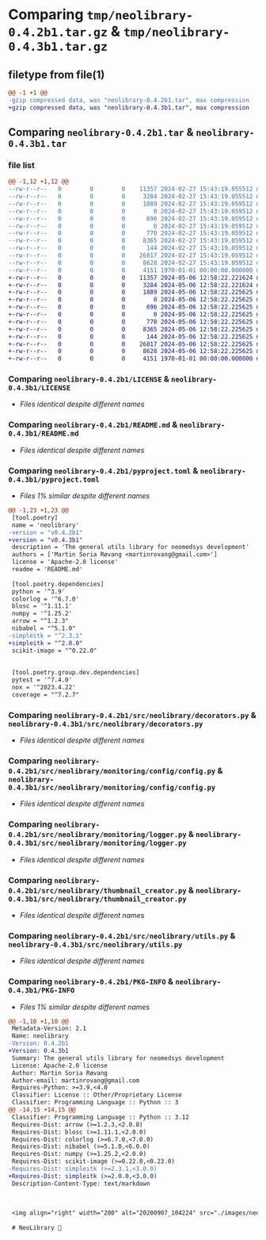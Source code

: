 # Comparing `tmp/neolibrary-0.4.2b1.tar.gz` & `tmp/neolibrary-0.4.3b1.tar.gz`

## filetype from file(1)

```diff
@@ -1 +1 @@
-gzip compressed data, was "neolibrary-0.4.2b1.tar", max compression
+gzip compressed data, was "neolibrary-0.4.3b1.tar", max compression
```

## Comparing `neolibrary-0.4.2b1.tar` & `neolibrary-0.4.3b1.tar`

### file list

```diff
@@ -1,12 +1,12 @@
--rw-r--r--   0        0        0    11357 2024-02-27 15:43:19.055512 neolibrary-0.4.2b1/LICENSE
--rw-r--r--   0        0        0     3284 2024-02-27 15:43:19.055512 neolibrary-0.4.2b1/README.md
--rw-r--r--   0        0        0     1889 2024-02-27 15:43:19.059512 neolibrary-0.4.2b1/pyproject.toml
--rw-r--r--   0        0        0        0 2024-02-27 15:43:19.059512 neolibrary-0.4.2b1/src/neolibrary/__init__.py
--rw-r--r--   0        0        0      696 2024-02-27 15:43:19.059512 neolibrary-0.4.2b1/src/neolibrary/decorators.py
--rw-r--r--   0        0        0        0 2024-02-27 15:43:19.059512 neolibrary-0.4.2b1/src/neolibrary/monitoring/__init__.py
--rw-r--r--   0        0        0      770 2024-02-27 15:43:19.059512 neolibrary-0.4.2b1/src/neolibrary/monitoring/config/config.py
--rw-r--r--   0        0        0     8365 2024-02-27 15:43:19.059512 neolibrary-0.4.2b1/src/neolibrary/monitoring/logger.py
--rw-r--r--   0        0        0      144 2024-02-27 15:43:19.059512 neolibrary-0.4.2b1/src/neolibrary/preproc.py
--rw-r--r--   0        0        0    26817 2024-02-27 15:43:19.059512 neolibrary-0.4.2b1/src/neolibrary/thumbnail_creator.py
--rw-r--r--   0        0        0     8628 2024-02-27 15:43:19.059512 neolibrary-0.4.2b1/src/neolibrary/utils.py
--rw-r--r--   0        0        0     4151 1970-01-01 00:00:00.000000 neolibrary-0.4.2b1/PKG-INFO
+-rw-r--r--   0        0        0    11357 2024-05-06 12:58:22.221624 neolibrary-0.4.3b1/LICENSE
+-rw-r--r--   0        0        0     3284 2024-05-06 12:58:22.221624 neolibrary-0.4.3b1/README.md
+-rw-r--r--   0        0        0     1889 2024-05-06 12:58:22.225625 neolibrary-0.4.3b1/pyproject.toml
+-rw-r--r--   0        0        0        0 2024-05-06 12:58:22.225625 neolibrary-0.4.3b1/src/neolibrary/__init__.py
+-rw-r--r--   0        0        0      696 2024-05-06 12:58:22.225625 neolibrary-0.4.3b1/src/neolibrary/decorators.py
+-rw-r--r--   0        0        0        0 2024-05-06 12:58:22.225625 neolibrary-0.4.3b1/src/neolibrary/monitoring/__init__.py
+-rw-r--r--   0        0        0      770 2024-05-06 12:58:22.225625 neolibrary-0.4.3b1/src/neolibrary/monitoring/config/config.py
+-rw-r--r--   0        0        0     8365 2024-05-06 12:58:22.225625 neolibrary-0.4.3b1/src/neolibrary/monitoring/logger.py
+-rw-r--r--   0        0        0      144 2024-05-06 12:58:22.225625 neolibrary-0.4.3b1/src/neolibrary/preproc.py
+-rw-r--r--   0        0        0    26817 2024-05-06 12:58:22.225625 neolibrary-0.4.3b1/src/neolibrary/thumbnail_creator.py
+-rw-r--r--   0        0        0     8628 2024-05-06 12:58:22.225625 neolibrary-0.4.3b1/src/neolibrary/utils.py
+-rw-r--r--   0        0        0     4151 1970-01-01 00:00:00.000000 neolibrary-0.4.3b1/PKG-INFO
```

### Comparing `neolibrary-0.4.2b1/LICENSE` & `neolibrary-0.4.3b1/LICENSE`

 * *Files identical despite different names*

### Comparing `neolibrary-0.4.2b1/README.md` & `neolibrary-0.4.3b1/README.md`

 * *Files identical despite different names*

### Comparing `neolibrary-0.4.2b1/pyproject.toml` & `neolibrary-0.4.3b1/pyproject.toml`

 * *Files 1% similar despite different names*

```diff
@@ -1,23 +1,23 @@
 [tool.poetry]
 name = 'neolibrary'
-version = "v0.4.2b1"
+version = "v0.4.3b1"
 description = 'The general utils library for neomedsys development'
 authors = ['Martin Soria Røvang <martinrovang@gmail.com>']
 license = 'Apache-2.0 license'
 readme = 'README.md'
 
 [tool.poetry.dependencies]
 python = '^3.9'
 colorlog = '^6.7.0'
 blosc = '^1.11.1'
 numpy = '^1.25.2'
 arrow = "^1.2.3"
 nibabel = "^5.1.0"
-simpleitk = "^2.3.1"
+simpleitk = "^2.0.0"
 scikit-image = "^0.22.0"
 
 
 [tool.poetry.group.dev.dependencies]
 pytest = '^7.4.0'
 nox = '^2023.4.22'
 coverage = "^7.2.7"
```

### Comparing `neolibrary-0.4.2b1/src/neolibrary/decorators.py` & `neolibrary-0.4.3b1/src/neolibrary/decorators.py`

 * *Files identical despite different names*

### Comparing `neolibrary-0.4.2b1/src/neolibrary/monitoring/config/config.py` & `neolibrary-0.4.3b1/src/neolibrary/monitoring/config/config.py`

 * *Files identical despite different names*

### Comparing `neolibrary-0.4.2b1/src/neolibrary/monitoring/logger.py` & `neolibrary-0.4.3b1/src/neolibrary/monitoring/logger.py`

 * *Files identical despite different names*

### Comparing `neolibrary-0.4.2b1/src/neolibrary/thumbnail_creator.py` & `neolibrary-0.4.3b1/src/neolibrary/thumbnail_creator.py`

 * *Files identical despite different names*

### Comparing `neolibrary-0.4.2b1/src/neolibrary/utils.py` & `neolibrary-0.4.3b1/src/neolibrary/utils.py`

 * *Files identical despite different names*

### Comparing `neolibrary-0.4.2b1/PKG-INFO` & `neolibrary-0.4.3b1/PKG-INFO`

 * *Files 1% similar despite different names*

```diff
@@ -1,10 +1,10 @@
 Metadata-Version: 2.1
 Name: neolibrary
-Version: 0.4.2b1
+Version: 0.4.3b1
 Summary: The general utils library for neomedsys development
 License: Apache-2.0 license
 Author: Martin Soria Røvang
 Author-email: martinrovang@gmail.com
 Requires-Python: >=3.9,<4.0
 Classifier: License :: Other/Proprietary License
 Classifier: Programming Language :: Python :: 3
@@ -14,15 +14,15 @@
 Classifier: Programming Language :: Python :: 3.12
 Requires-Dist: arrow (>=1.2.3,<2.0.0)
 Requires-Dist: blosc (>=1.11.1,<2.0.0)
 Requires-Dist: colorlog (>=6.7.0,<7.0.0)
 Requires-Dist: nibabel (>=5.1.0,<6.0.0)
 Requires-Dist: numpy (>=1.25.2,<2.0.0)
 Requires-Dist: scikit-image (>=0.22.0,<0.23.0)
-Requires-Dist: simpleitk (>=2.3.1,<3.0.0)
+Requires-Dist: simpleitk (>=2.0.0,<3.0.0)
 Description-Content-Type: text/markdown
 
 
 
 <img align="right" width="200" alt="20200907_104224" src="./images/neolibcone.png">
 
 # NeoLibrary 🍦
```

